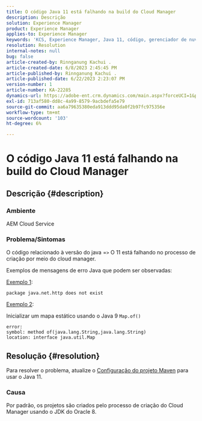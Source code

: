 ```yaml
---
title: O código Java 11 está falhando na build do Cloud Manager
description: Descrição
solution: Experience Manager
product: Experience Manager
applies-to: Experience Manager
keywords: 'KCS, Experience Manager, Java 11, código, gerenciador de nuvem, '
resolution: Resolution
internal-notes: null
bug: false
article-created-by: Rinnganung Kachui .
article-created-date: 6/8/2023 2:45:45 PM
article-published-by: Rinnganung Kachui .
article-published-date: 6/22/2023 2:23:07 PM
version-number: 1
article-number: KA-22285
dynamics-url: https://adobe-ent.crm.dynamics.com/main.aspx?forceUCI=1&pagetype=entityrecord&etn=knowledgearticle&id=6f0f6424-0b06-ee11-8f6e-6045bd006793
exl-id: 713af580-dd8c-4a99-8579-9acbdefa5e79
source-git-commit: aa6a79635380eda913ddd95da0f2b97fc975356e
workflow-type: tm+mt
source-wordcount: '103'
ht-degree: 6%

---
```


# O código Java 11 está falhando na build do Cloud Manager

## Descrição {#description}


### <b>Ambiente</b>

AEM Cloud Service

### <b>Problema/Sintomas</b>

O código relacionado à versão do java =`>`  O 11 está falhando no processo de criação por meio do cloud manager.

Exemplos de mensagens de erro Java que podem ser observadas:

<u>Exemplo 1</u>:


```
package java.net.http does not exist
```


<u>Exemplo 2</u>:

Inicializar um mapa estático usando o Java 9 `Map.of()`


```
error:
symbol: method of(java.lang.String,java.lang.String)
location: interface java.util.Map
```



## Resolução {#resolution}


Para resolver o problema, atualize o [Configuração do projeto Maven](https://experienceleague.adobe.com/docs/experience-manager-cloud-manager/content/getting-started/project-creation/build-environment.html#maven-toolchains) para usar o Java 11.

### <b>Causa</b>

Por padrão, os projetos são criados pelo processo de criação do Cloud Manager usando o JDK do Oracle 8.
